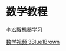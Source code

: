 # 数学教程

[李宏毅机器学习](https://www.bilibili.com/video/BV1JE411g7XF)

[数学视频 3Blue1Brown](https://space.bilibili.com/88461692/)
